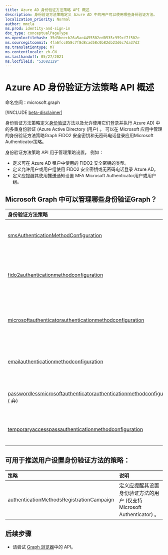 ```yaml
---
title: Azure AD 身份验证方法策略 API 概述
description: 身份验证方法策略定义 Azure AD 中的用户可以使用哪些身份验证方法。
localization_priority: Normal
author: mmcla
ms.prod: identity-and-sign-in
doc_type: conceptualPageType
ms.openlocfilehash: 35d3beecb26a5ae4455502ed0535c959cf7f502e
ms.sourcegitcommit: 4fa6fcc058c7f8d8cad58c0b82db23d6c7da37d2
ms.translationtype: MT
ms.contentlocale: zh-CN
ms.lasthandoff: 05/27/2021
ms.locfileid: "52682129"
---
```

# <a name="azure-ad-authentication-methods-policies-api-overview"></a>Azure AD 身份验证方法策略 API 概述

命名空间：microsoft.graph

[!INCLUDE [beta-disclaimer](../../includes/beta-disclaimer.md)]

身份验证方法策略定义[身份验证](/azure/active-directory/authentication/concept-authentication-methods)方法以及允许使用它们登录并执行 Azure AD) 中的多重身份验证 (Azure Active Directory (用户) 。 可以在 Microsoft 应用中管理的身份验证方法策略Graph FIDO2 安全密钥和无密码电话登录应用Microsoft Authenticator策略。

身份验证方法策略 API 用于管理策略设置。 例如：

* 定义可在 Azure AD 租户中使用的 FIDO2 安全密钥的类型。
* 定义允许用户或用户组使用 FIDO2 安全密钥或无密码电话登录 Azure AD。
* 定义应提醒其使用推送通知设置 MFA Microsoft Authenticator用户或用户组。

## <a name="what-authentication-methods-policies-can-be-managed-in-microsoft-graph"></a>Microsoft Graph 中可以管理哪些身份验证Graph？

|身份验证方法策略       | 说明 |
|:---------------------------|:------------|
|[smsAuthenticationMethodConfiguration](smsAuthenticationMethodConfiguration.md)| 定义可以在 Azure AD 租户上使用短信的用户。|
|[fido2authenticationmethodconfiguration](fido2authenticationmethodconfiguration.md)| 定义 FIDO2 安全密钥限制以及可以使用它们登录到 Azure AD 的用户。|
|[microsoftauthenticatorauthenticationmethodconfiguration](microsoftauthenticatorauthenticationmethodconfiguration.md)|定义可以在 Azure AD Microsoft Authenticator使用租户的用户。|
|[emailauthenticationmethodconfiguration](emailauthenticationmethodconfiguration.md)|定义可以在 Azure AD 租户上使用电子邮件 OTP 的用户。|
|[passwordlessmicrosoftauthenticatorauthenticationmethodconfiguration (](passwordlessmicrosoftauthenticatorauthenticationmethodconfiguration.md) 弃) |定义可以使用无密码登录电话登录 Azure AD 的用户。|
|[temporaryaccesspassauthenticationmethodconfiguration](temporaryaccesspassauthenticationmethodconfiguration.md)|定义可以使用临时访问通道登录 Azure AD 的用户。|

## <a name="policies-available-to-push-users-to-set-up-authentication-methods"></a>可用于推送用户设置身份验证方法的策略：
|策略       | 说明 |
|:---------------------------|:------------|
|[authenticationMethodsRegistrationCampaign](authenticationmethodsregistrationcampaign.md)| 定义应提醒其设置身份验证方法的用户 (仅支持Microsoft Authenticator) 。|

## <a name="next-steps"></a>后续步骤

* 请尝试 [Graph 浏览器](https://developer.microsoft.com/graph/graph-explorer)中的 API。
